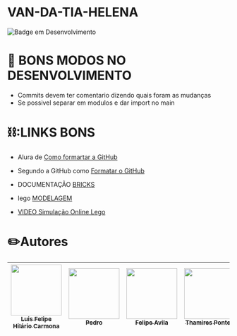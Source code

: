# VAN-DA-TIA-HELENA
![Badge em Desenvolvimento](http://img.shields.io/static/v1?label=STATUS&message=EM%20DESENVOLVIMENTO&color=GREEN&style=for-the-badge)

# 📖 BONS MODOS NO DESENVOLVIMENTO
- Commits devem ter comentario dizendo quais foram as mudanças
- Se possivel separar em modulos e dar import no main


# ⛓️:LINKS BONS

- Alura de [Como formartar a GitHub](https://www.alura.com.br/artigos/escrever-bom-readme?gclid=CjwKCAjw4ZWkBhA4EiwAVJXwqSmx_ruq6fui_RZhkUbbNQ51mIECNh9F75Hc7ccTYrz_YpUlE8N_5BoCNlUQAvD_BwE)

- Segundo a GitHub como [Formatar o GitHub](https://docs.github.com/pt/get-started/writing-on-github/getting-started-with-writing-and-formatting-on-github/basic-writing-and-formatting-syntax)

- DOCUMENTAÇÃO [BRICKS](https://pybricks.com/ev3-micropython/ev3devices.html)

- lego [MODELAGEM]( https://drive.google.com/drive/folders/161Fd-pLG0n634nHifMNx6iq2xMAIGcVq?usp=share_link)

- [VIDEO Simulação Online Lego](https://www.youtube.com/watch?v=uZTqKmDj-9c&ab_channel=TeorianaPráticacomPedro)


# ✏️Autores

| [<img src="https://avatars.githubusercontent.com/u/72164903?s" width=115><br><sub>Luis Felipe Hilário Carmona</sub>](https://github.com/Luis-Moon) | [<img src="https://avatars.githubusercontent.com/u/134703741?v=4" width=115><br><sub>Pedro</sub>](https://github.com/PhmMartos) | [<img src="https://avatars.githubusercontent.com/u/136408173?v=4" width=115><br><sub>Felipe Avila</sub>](https://github.com/avilafelipe20) | [<img src="https://avatars.githubusercontent.com/u/49076602?v=4" width=115><br><sub>Thamires Pontes</sub>](https://github.com/thamipontes) |
| :---: | :---: |  :---: | :---: |
